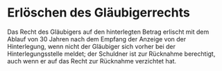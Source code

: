 # Erlöschen des Gläubigerrechts

Das Recht des Gläubigers auf den hinterlegten Betrag erlischt mit dem Ablauf von 30 Jahren nach dem Empfang der Anzeige von der Hinterlegung, wenn nicht der Gläubiger sich vorher bei der Hinterlegungsstelle meldet; der Schuldner ist zur Rücknahme berechtigt, auch wenn er auf das Recht zur Rücknahme verzichtet hat. 

